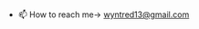 - 📫 How to reach me-> wyntred13@gmail.com

<!---
saksak-dev/saksak-dev is a ✨ special ✨ repository because its `README.md` (this file) appears on your GitHub profile.
You can click the Preview link to take a look at your changes.
--->
